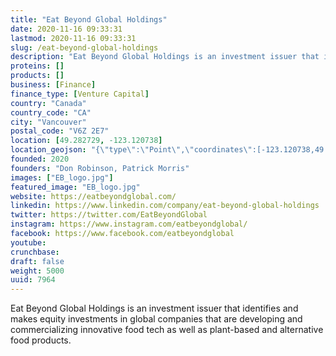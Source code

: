 ```yaml
---
title: "Eat Beyond Global Holdings"
date: 2020-11-16 09:33:31
lastmod: 2020-11-16 09:33:31
slug: /eat-beyond-global-holdings
description: "Eat Beyond Global Holdings is an investment issuer that identifies and makes equity investments in global companies that are developing and commercializing innovative food tech as well as plant-based and alternative food products."
proteins: []
products: []
business: [Finance]
finance_type: [Venture Capital]
country: "Canada"
country_code: "CA"
city: "Vancouver"
postal_code: "V6Z 2E7"
location: [49.282729, -123.120738]
location_geojson: "{\"type\":\"Point\",\"coordinates\":[-123.120738,49.282729]}"
founded: 2020
founders: "Don Robinson, Patrick Morris"
images: ["EB_logo.jpg"]
featured_image: "EB_logo.jpg"
website: https://eatbeyondglobal.com/
linkedin: https://www.linkedin.com/company/eat-beyond-global-holdings
twitter: https://twitter.com/EatBeyondGlobal
instagram: https://www.instagram.com/eatbeyondglobal/
facebook: https://www.facebook.com/eatbeyondglobal
youtube: 
crunchbase: 
draft: false
weight: 5000
uuid: 7964
---
```

Eat Beyond Global Holdings is an investment issuer that identifies and makes equity investments in global companies that are developing and commercializing innovative food tech as well as plant-based and alternative food products.
